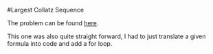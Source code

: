 #Largest Collatz Sequence

The problem can be found [here](https://projecteuler.net/problem=14). 

This one was also quite straight forward, I had to just translate a given formula into code and add a for loop.

